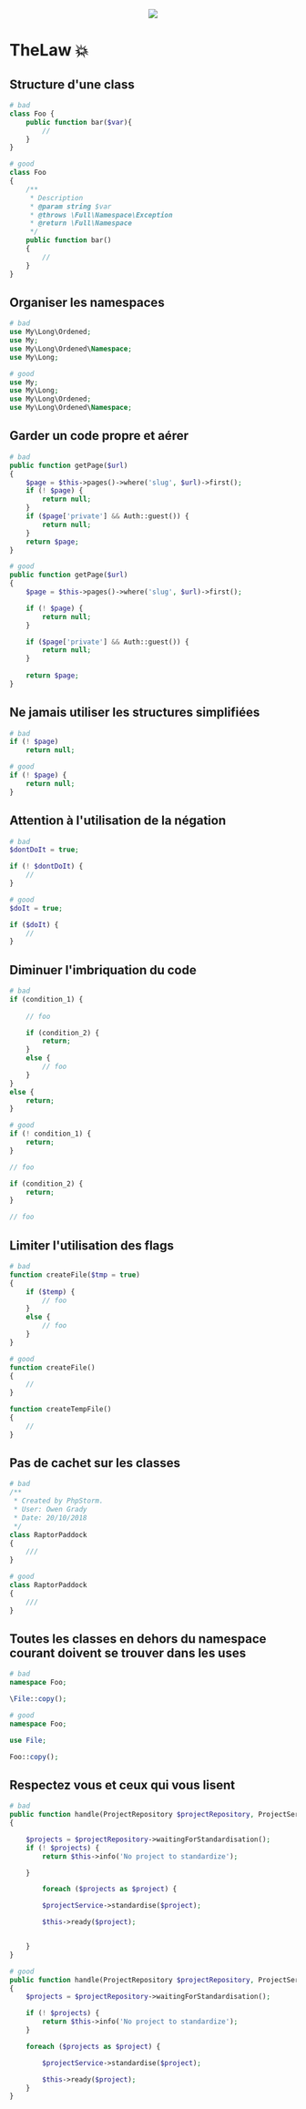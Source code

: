 <p align='center'>
  <img src='https://i1.wp.com/blog.degracia-mathieu.fr/wp-content/uploads/2018/05/ezgif.com-gif-maker.gif?zoom=0.8999999761581421&resize=500%2C211&ssl=1'>  
</p>

# TheLaw :boom:

## Structure d'une class
```php
# bad
class Foo {
    public function bar($var){
        //
    }
}
```
```php
# good
class Foo 
{    
    /**
     * Description
     * @param string $var
     * @throws \Full\Namespace\Exception
     * @return \Full\Namespace
     */
    public function bar() 
    {
        //
    }
}
```
## Organiser les namespaces 
```php
# bad
use My\Long\Ordened;
use My;
use My\Long\Ordened\Namespace;
use My\Long;
```
```php
# good
use My;
use My\Long;
use My\Long\Ordened;
use My\Long\Ordened\Namespace;
```
## Garder un code propre et aérer 
```php
# bad
public function getPage($url)
{
    $page = $this->pages()->where('slug', $url)->first();
    if (! $page) {
        return null;
    }
    if ($page['private'] && Auth::guest()) {
        return null;
    }
    return $page;
}
```
```php
# good
public function getPage($url)
{
    $page = $this->pages()->where('slug', $url)->first();

    if (! $page) {
        return null;
    }

    if ($page['private'] && Auth::guest()) {
        return null;
    }
    
    return $page;
}
```
## Ne jamais utiliser les structures simplifiées
```php
# bad
if (! $page)
    return null;
```
```php
# good
if (! $page) {
    return null;
}
```
## Attention à l'utilisation de la négation
```php
# bad
$dontDoIt = true;

if (! $dontDoIt) {
    //
}
```
```php
# good
$doIt = true;

if ($doIt) {
    //
}
```
## Diminuer l'imbriquation du code
```php
# bad
if (condition_1) {
    
    // foo

    if (condition_2) {
        return;
    }
    else {
        // foo
    }
}
else {
    return;
}
```
```php
# good
if (! condition_1) {
    return;
}

// foo

if (condition_2) {
    return;
}

// foo
```
## Limiter l'utilisation des flags
```php
# bad
function createFile($tmp = true)
{
    if ($temp) {
        // foo
    }
    else {
        // foo
    }
}
```
```php
# good
function createFile()
{
    //
}

function createTempFile()
{
    //
}
```
## Pas de cachet sur les classes
```php
# bad
/**
 * Created by PhpStorm.
 * User: Owen Grady
 * Date: 20/10/2018
 */
class RaptorPaddock
{
    ///
}
```
```php
# good
class RaptorPaddock
{
    ///
}
```
## Toutes les classes en dehors du namespace courant doivent se trouver dans les uses
```php
# bad
namespace Foo;

\File::copy();
```
```php
# good
namespace Foo;

use File;

Foo::copy();
```
## Respectez vous et ceux qui vous lisent
```php
# bad
public function handle(ProjectRepository $projectRepository, ProjectService $projectService )
{

    $projects = $projectRepository->waitingForStandardisation();
    if (! $projects) {
        return $this->info('No project to standardize');

    }

        foreach ($projects as $project) {

        $projectService->standardise($project);

        $this->ready($project);


    }
}
```
```php
# good
public function handle(ProjectRepository $projectRepository, ProjectService $projectService)
{
    $projects = $projectRepository->waitingForStandardisation();

    if (! $projects) {
        return $this->info('No project to standardize');
    }

    foreach ($projects as $project) {

        $projectService->standardise($project);

        $this->ready($project);
    }
}
```
